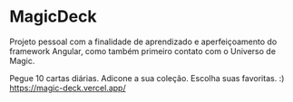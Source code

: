 # MagicDeck

Projeto pessoal com a finalidade de aprendizado e aperfeiçoamento do framework Angular, como também primeiro contato com o Universo de Magic.

Pegue 10 cartas diárias. 
Adicone a sua coleção.
Escolha suas favoritas.
:)
https://magic-deck.vercel.app/
